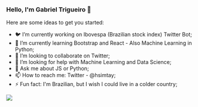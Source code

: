 ### Hello, I'm Gabriel Trigueiro 👋

Here are some ideas to get you started:

- 🐦 I’m currently working on Ibovespa (Brazilian stock index) Twitter Bot;
- 🌱 I’m currently learning Bootstrap and React - Also Machine Learning in Python;
- 👯 I’m looking to collaborate on Twitter;
- 🤔 I’m looking for help with Machine Learning and Data Science;
- 💬 Ask me about JS or Python;
- 📫 How to reach me: Twitter - @hsimtay;
- ⚡ Fun fact: I'm Brazilian, but I wish I could live in a colder country;


<img src="https://github-readme-stats.vercel.app/api?username=yatmish&&show_icons=true&title_color=ffffff&icon_color=38a14a&text_color=daf7dc&bg_color=151515">
